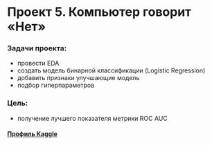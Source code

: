 # Проект 5. Компьютер говорит «Нет» 

### Задачи проекта:

 - провести EDA
 - создать модель бинарной классификации (Logistic Regression)
 - добавить признаки улучшающие модель 
 - подбор гиперпараметров

 ### Цель:
 - получение лучшего показателя метрики ROC AUC
 #### [Профиль Kaggle](https://www.kaggle.com/phxphxphx)
